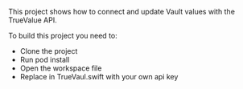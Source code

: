 This project shows how to connect and update Vault values with the TrueValue API.

To build this project you need to:

- Clone the project
- Run pod install
- Open the workspace file
- Replace <YOUR API KEY> in TrueVaul.swift with your own api key
